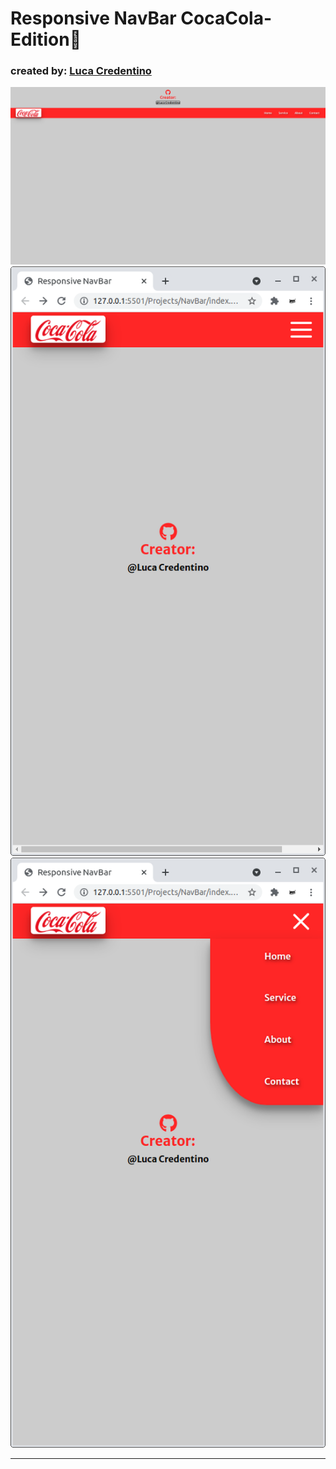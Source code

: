 <h1>Responsive NavBar CocaCola-Edition🥤</h1>
<h3>created by: <a href="https://github.com/Luca-Credentino">Luca Credentino</a></h1> </h3>
<img src="./images/responsiveNavBar1.png">
<img src="./images/responsiveNavBar2.png">
<img src="./images/responsiveNavBar3.png">
<hr>
